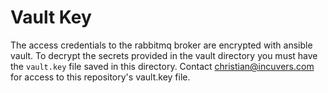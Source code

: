 # Vault Key

The access credentials to the rabbitmq broker are encrypted with ansible vault. To decrypt the secrets provided in the vault directory you must have the `vault.key` file saved in this directory. Contact <a href="mailto:christian@incuvers.com?">christian@incuvers.com</a> for access to this repository's vault.key file.